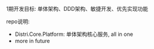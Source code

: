 1期开发目标: 单体架构、DDD架构、敏捷开发、优先实现功能

repo说明:
- Distri.Core.Platform: 单体架构核心服务, all in one
- more in future

